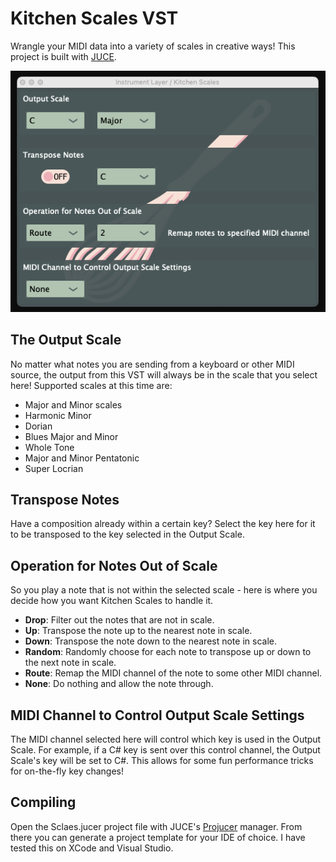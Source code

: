 # Kitchen Scales VST

Wrangle your MIDI data into a variety of scales in creative ways! This project is built with [JUCE](https://juce.com/get-juce).

![Scales screenshot](Screenshots/Scales.png)

## The Output Scale
No matter what notes you are sending from a keyboard or other MIDI source, the output from this VST will always be in the scale that you select here! Supported scales at this time are:
- Major and Minor scales
- Harmonic Minor
- Dorian
- Blues Major and Minor
- Whole Tone
- Major and Minor Pentatonic
- Super Locrian

## Transpose Notes
Have a composition already within a certain key? Select the key here for it to be transposed to the key selected in the Output Scale.

## Operation for Notes Out of Scale
So you play a note that is not within the selected scale - here is where you decide how you want Kitchen Scales to handle it.
- **Drop**: Filter out the notes that are not in scale.
- **Up**: Transpose the note up to the nearest note in scale.
- **Down**: Transpose the note down to the nearest note in scale.
- **Random**: Randomly choose for each note to transpose up or down to the next note in scale.
- **Route**: Remap the MIDI channel of the note to some other MIDI channel.
- **None**: Do nothing and allow the note through.

## MIDI Channel to Control Output Scale Settings
The MIDI channel selected here will control which key is used in the Output Scale. For example, if a C# key is sent over this control channel, the Output Scale's key will be set to C#. This allows for some fun performance tricks for on-the-fly key changes!

## Compiling
Open the Sclaes.jucer project file with JUCE's [Projucer](https://docs.juce.com/master/tutorial_new_projucer_project.html) manager. From there you can generate a project template for your IDE of choice. I have tested this on XCode and Visual Studio.
